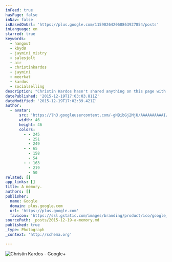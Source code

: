 ```yaml
---
inFeed: true
hasPage: false
inNav: false
isBasedOnUrl: 'https://plus.google.com/115902642060863927854/posts'
inLanguage: en
starred: true
keywords:
  - hangout
  - kbyd8
  - jaymini_mistry
  - salesjolt
  - air
  - christinkardos
  - jaymini
  - meerkat
  - kardos
  - socialselling
description: "Christin Kardos hasn't shared anything on this page with you."
datePublished: '2015-12-19T17:03:03.811Z'
dateModified: '2015-12-19T17:02:39.421Z'
author:
  - avatar:
      src: 'https://lh3.googleusercontent.com/-gNBibGj2MjU/AAAAAAAAAAI/AAAAAAAAAAA/VCHI2i-Y3Gk/s46-c-k-no/photo.jpg'
      width: 46
      height: 46
      colors:
        - - 245
          - 251
          - 249
        - - 65
          - 158
          - 54
        - - 163
          - 219
          - 50
related: []
app_links: []
title: A memory.
authors: []
publisher:
  name: Google
  domain: plus.google.com
  url: 'https://plus.google.com'
  favicon: 'https://ssl.gstatic.com/images/branding/product/ico/google_plus_alldp.ico'
sourcePath: _posts/2015-12-19-a-memory.md
published: true
_type: Photograph
_context: 'http://schema.org'

---
```

![Christin Kardos - Google+](https://lh3.googleusercontent.com/vhuMGVSjgfi6YgKCdsPmxKKgIvwcgvNisKhkfYSc2fEhs9KBp7EI11XlfaMT6wHeTjjm=s630)